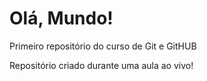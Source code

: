 # Olá, Mundo!
Primeiro repositório do curso de Git e GitHUB

Repositório criado durante uma aula ao vivo!
